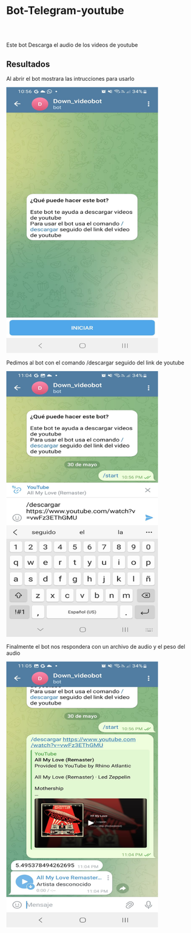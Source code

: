 <h1>Bot-Telegram-youtube</h1>
<br>
<h2></h2>Este bot Descarga el audio de los videos de youtube </h2>

<h2>Resultados</h2>
<p>Al abrir el bot mostrara las intrucciones para usarlo</p>
<img src="botinicio.jpeg" alt="Girl in a jacket" width="400" height="700">
<br>
<p>Pedimos al bot con el comando /descargar seguido del link de youtube</p>
<img src="Bot peticion.jpeg" alt="Girl in a jacket" width="400" height="700">
<br>
<p>Finalmente el bot nos respondera con un archivo de audio y el peso del audio</p>
<img src="botn respuesta.jpeg" alt="Girl in a jacket" width="400" height="700">
